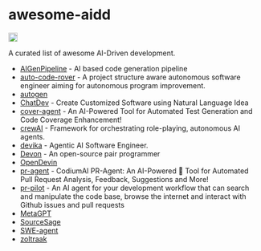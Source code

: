 # awesome-aidd

<a href="https://github.com/sindresorhus/awesome"><img src="https://cdn.rawgit.com/sindresorhus/awesome/d7305f38d29fed78fa85652e3a63e154dd8e8829/media/badge.svg" alt="Awesome" height="18"></a>

A curated list of awesome AI-Driven development.

- [AIGenPipeline](https://github.com/stoerr/AIGenPipeline) - AI based code generation pipeline
- [auto-code-rover](https://github.com/nus-apr/auto-code-rover) - A project structure aware autonomous software engineer aiming for autonomous program improvement.
- [autogen](https://github.com/microsoft/autogen)
- [ChatDev](https://github.com/OpenBMB/ChatDev) - Create Customized Software using Natural Language Idea
- [cover-agent](https://github.com/Codium-ai/cover-agent) - An AI-Powered Tool for Automated Test Generation and Code Coverage Enhancement!
- [crewAI](https://github.com/joaomdmoura/crewAI) - Framework for orchestrating role-playing, autonomous AI agents.
- [devika](https://github.com/stitionai/devika) - Agentic AI Software Engineer.
- [Devon](https://github.com/entropy-research/Devon) - An open-source pair programmer
- [OpenDevin](https://github.com/OpenDevin/OpenDevin)
- [pr-agent](https://github.com/Codium-ai/pr-agent) - CodiumAI PR-Agent: An AI-Powered 🤖 Tool for Automated Pull Request Analysis, Feedback, Suggestions and More!
- [pr-pilot](https://github.com/PR-Pilot-AI/pr-pilot) - An AI agent for your development workflow that can search and manipulate the code base, browse the internet and interact with Github issues and pull requests
- [MetaGPT](https://github.com/geekan/MetaGPT/)
- [SourceSage](https://github.com/Sunwood-ai-labs/SourceSage)
- [SWE-agent](https://github.com/princeton-nlp/SWE-agent)
- [zoltraak](https://github.com/dai-motoki/zoltraak)

